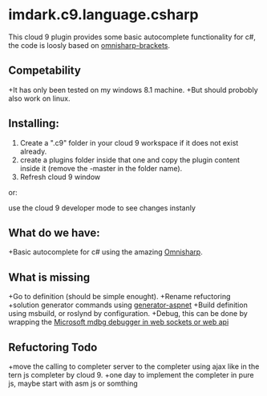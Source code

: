 # imdark.c9.language.csharp

This cloud 9  plugin provides some basic autocomplete functionality for c#, the code is loosly based on [omnisharp-brackets](https://github.com/OmniSharp/omnisharp-brackets).

## Competability
+It has only been tested on my windows 8.1 machine.
+But should probobly also work on linux.

## Installing:
1. Create a ".c9" folder in your cloud 9 workspace if it does not exist already.
2. create a plugins folder inside that one and copy the plugin content inside it (remove the -master in the folder name).
3. Refresh cloud 9 window

or:

use the cloud 9 developer mode to see changes instanly

## What do we have:
+Basic autocomplete for c# using the amazing [Omnisharp](http://www.omnisharp.net/).

## What is missing
+Go to definition (should be simple enought).
+Rename refuctoring
+solution generator commands using [generator-aspnet](https://github.com/OmniSharp/generator-aspnet)
+Build definition using msbuild, or roslynd by configuration.
+Debug, this can be done by wrapping the [Microsoft mdbg debugger in web sockets or web api](https://github.com/SymbolSource/Microsoft.Samples.Debugging)

## Refuctoring Todo
+move the calling to completer server to the completer using ajax like in the tern js completer by cloud 9.
+one day to implement the completer in pure js, maybe start with asm js or somthing
